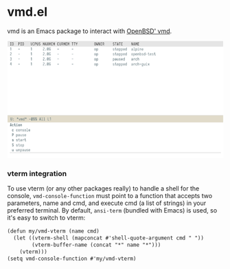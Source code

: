 # vmd.el

vmd is an Emacs package to interact with [OpenBSD' vmd][vmd].

![vmd buffer with transient open](vmd.png)


### vterm integration

To use vterm (or any other packages really) to handle a shell for the
console, `vmd-console-function` must point to a function that accepts
two parameters, name and cmd, and execute cmd (a list of strings) in
your preferred terminal.  By default, `ansi-term` (bundled with Emacs)
is used, so it's easy to switch to vterm:

```elisp
(defun my/vmd-vterm (name cmd)
  (let ((vterm-shell (mapconcat #'shell-quote-argument cmd " "))
        (vterm-buffer-name (concat "*" name "*")))
    (vterm)))
(setq vmd-console-function #'my/vmd-vterm)
```


[vmd]: http://man.openbsd.org/vmd
